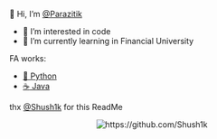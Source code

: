 
👋 Hi, I’m [@Parazitik](https://github.com/Pararazitik)
- 👀 I’m interested in code
- 🌱 I’m currently learning in Financial University

FA works:
* [:snake: Python](https://github.com/Pararazitik/Python)
* [:coffee: Java](https://github.com/Pararazitik/Java)

thx [@Shush1k](https://github.com/Shush1k) for this ReadMe
<p align="center">
  <img src="https://komarev.com/ghpvc/?username=Shush1k" alt="https://github.com/Shush1k" />
</p>

